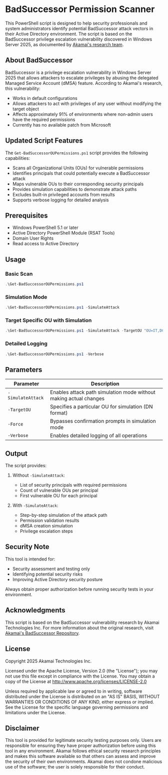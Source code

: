 # BadSuccessor Permission Scanner

This PowerShell script is designed to help security professionals and system administrators identify potential BadSuccessor attack vectors in their Active Directory environment. The script is based on the BadSuccessor privilege escalation vulnerability discovered in Windows Server 2025, as documented by [Akamai's research team](https://github.com/akamai/BadSuccessor).

## About BadSuccessor

BadSuccessor is a privilege escalation vulnerability in Windows Server 2025 that allows attackers to escalate privileges by abusing the delegated Managed Service Account (dMSA) feature. According to Akamai's research, this vulnerability:

- Works in default configurations
- Allows attackers to act with privileges of any user without modifying the target object
- Affects approximately 91% of environments where non-admin users have the required permissions
- Currently has no available patch from Microsoft

## Updated Script Features

The `Get-BadSuccessorOUPermissions.ps1` script provides the following capabilities:

- Scans all Organizational Units (OUs) for vulnerable permissions
- Identifies principals that could potentially execute a BadSuccessor attack
- Maps vulnerable OUs to their corresponding security principals
- Provides simulation capabilities to demonstrate attack paths
- Excludes built-in privileged accounts from results
- Supports verbose logging for detailed analysis

## Prerequisites

- Windows PowerShell 5.1 or later
- Active Directory PowerShell Module (RSAT Tools)
- Domain User Rights
- Read access to Active Directory

## Usage

### Basic Scan
```powershell
.\Get-BadSuccessorOUPermissions.ps1
```

### Simulation Mode
```powershell
.\Get-BadSuccessorOUPermissions.ps1 -SimulateAttack
```

### Target Specific OU with Simulation
```powershell
.\Get-BadSuccessorOUPermissions.ps1 -SimulateAttack -TargetOU "OU=IT,DC=contoso,DC=com"
```

### Detailed Logging
```powershell
.\Get-BadSuccessorOUPermissions.ps1 -Verbose
```

## Parameters

| Parameter | Description |
|-----------|-------------|
| `-SimulateAttack` | Enables attack path simulation mode without making actual changes |
| `-TargetOU` | Specifies a particular OU for simulation (DN format) |
| `-Force` | Bypasses confirmation prompts in simulation mode |
| `-Verbose` | Enables detailed logging of all operations |

## Output

The script provides:

1. Without `-SimulateAttack`:
   - List of security principals with required permissions
   - Count of vulnerable OUs per principal
   - First vulnerable OU for each principal

2. With `-SimulateAttack`:
   - Step-by-step simulation of the attack path
   - Permission validation results
   - dMSA creation simulation
   - Privilege escalation steps

## Security Note

This tool is intended for:
- Security assessment and testing only
- Identifying potential security risks
- Improving Active Directory security posture

Always obtain proper authorization before running security tests in your environment.

## Acknowledgments

This script is based on the BadSuccessor vulnerability research by Akamai Technologies Inc. For more information about the original research, visit [Akamai's BadSuccessor Repository](https://github.com/akamai/BadSuccessor).

## License

Copyright 2025 Akamai Technologies Inc.

Licensed under the Apache License, Version 2.0 (the "License"); you may not use this file except in compliance with the License. You may obtain a copy of the License at http://www.apache.org/licenses/LICENSE-2.0

Unless required by applicable law or agreed to in writing, software distributed under the License is distributed on an "AS IS" BASIS, WITHOUT WARRANTIES OR CONDITIONS OF ANY KIND, either express or implied. See the License for the specific language governing permissions and limitations under the License.

## Disclaimer

This tool is provided for legitimate security testing purposes only. Users are responsible for ensuring they have proper authorization before using this tool in any environment. Akamai follows ethical security research principles and makes this software available so that others can assess and improve the security of their own environments. Akamai does not condone malicious use of the software; the user is solely responsible for their conduct. 